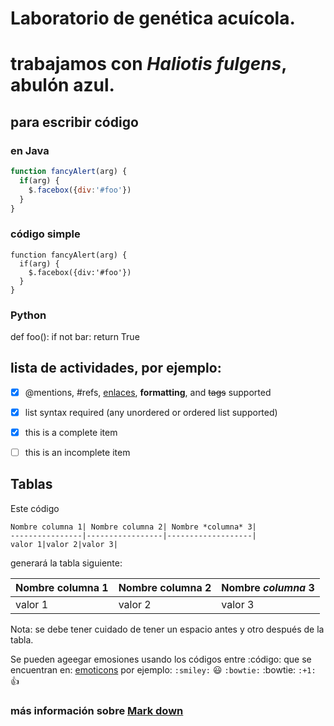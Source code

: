 # Laboratorio de genética acuícola.
# trabajamos con *Haliotis fulgens*, abulón azul.


## para escribir código
### en Java
```javascript
function fancyAlert(arg) {
  if(arg) {
    $.facebox({div:'#foo'})
  }
}
```

### código simple
    function fancyAlert(arg) {
      if(arg) {
        $.facebox({div:'#foo'})
      }
    }

### Python

def foo():
    if not bar:
        return True
        



## lista de actividades, por ejemplo:
- [x] @mentions, #refs, [enlaces](), **formatting**, and <del>tags</del> supported
- [x] list syntax required (any unordered or ordered list supported)
- [x] this is a complete item
- [ ] this is an incomplete item


## Tablas

Este código 
```
Nombre columna 1| Nombre columna 2| Nombre *columna* 3| 
----------------|-----------------|-------------------|
valor 1|valor 2|valor 3|
```
generará la tabla siguiente:

Nombre columna 1| Nombre columna 2| Nombre *columna* 3| 
----------------|-----------------|-------------------|
valor 1|valor 2|valor 3|

Nota: se debe tener cuidado de tener un espacio antes y otro después de la tabla.

Se pueden ageegar emosiones usando los códigos entre :código: que se encuentran en:
[emoticons](http://www.emoji-cheat-sheet.com)
por ejemplo: 
`:smiley:` :smiley:
`:bowtie:` :bowtie:
`:+1:` :+1:

### más información sobre [Mark down](https://help.github.com/articles/basic-writing-and-formatting-syntax/#using-emoji)
